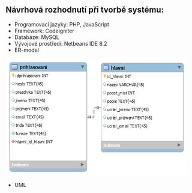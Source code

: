 ## Návrhová rozhodnutí při tvorbě systému:
- Programovací jazyky: PHP, JavaScript
- Framework: Codeigniter
- Databáze: MySQL
- Vývojové prostředí: Netbeans IDE 8.2
- ER-model

![ER-model](ER-model.png)
- UML
